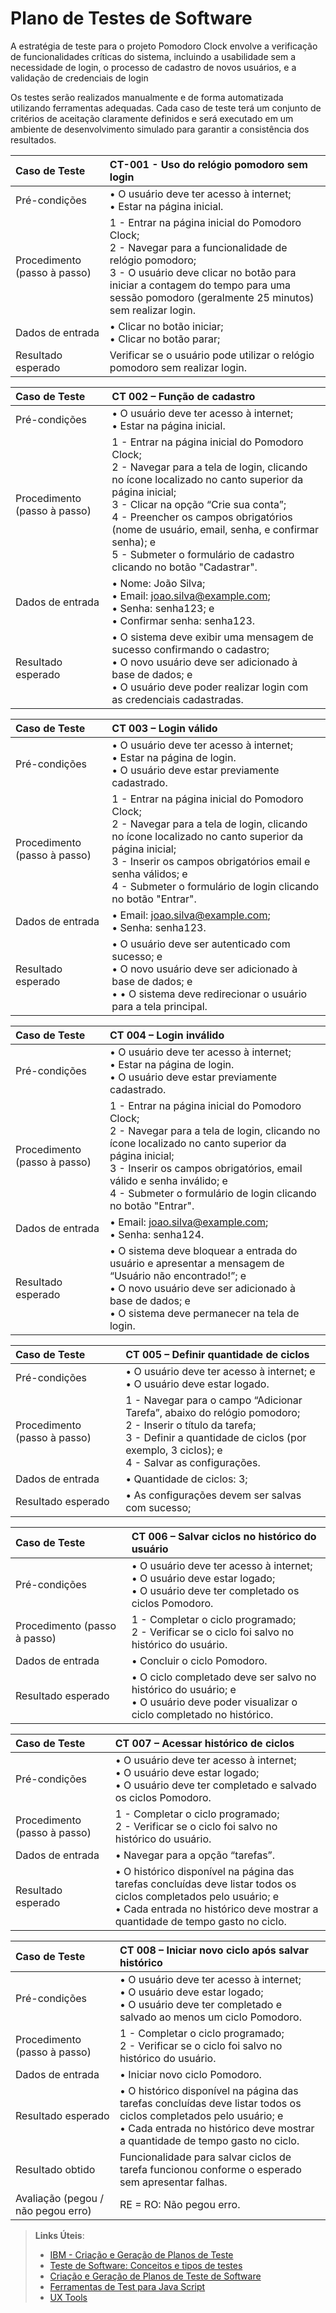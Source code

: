 # Plano de Testes de Software

A estratégia de teste para o projeto Pomodoro Clock envolve a verificação de funcionalidades críticas do sistema, incluindo a usabilidade sem a necessidade de login, o processo de cadastro de novos usuários, e a validação de credenciais de login

Os testes serão realizados manualmente e de forma automatizada utilizando ferramentas adequadas. Cada caso de teste terá um conjunto de critérios de aceitação claramente definidos e será executado em um ambiente de desenvolvimento simulado para garantir a consistência dos resultados.

|Caso de Teste    | CT-001 - Uso do relógio pomodoro sem login |
|:---|:---|
| Pré-condições | •	O usuário deve ter acesso à internet;<br>• Estar na página inicial.|
| Procedimento (passo à passo) | 1 - Entrar na página inicial do Pomodoro Clock;<br>2 - Navegar para a funcionalidade de relógio pomodoro;<br>3 - O usuário deve clicar no botão para iniciar a contagem do tempo para uma sessão pomodoro (geralmente 25 minutos) sem realizar login.|
| Dados de entrada | • Clicar no botão iniciar;<br>• Clicar no botão parar;|
| Resultado esperado | Verificar se o usuário pode utilizar o relógio pomodoro sem realizar login.|


|Caso de Teste    | CT 002 – Função de cadastro |
|:---|:---|
| Pré-condições | •	O usuário deve ter acesso à internet;<br>• Estar na página inicial.|
| Procedimento (passo à passo) | 1 - Entrar na página inicial do Pomodoro Clock;<br>2 - Navegar para a tela de login, clicando no ícone localizado no canto superior da página inicial;<br>3 - Clicar na opção “Crie sua conta”;<br>4 - Preencher os campos obrigatórios (nome de usuário, email, senha, e confirmar senha); e<br>5 - Submeter o formulário de cadastro clicando no botão "Cadastrar".|
| Dados de entrada |• Nome: João Silva;<br>• Email: joao.silva@example.com;<br>• Senha: senha123; e<br>• Confirmar senha: senha123.|
| Resultado esperado |• O sistema deve exibir uma mensagem de sucesso confirmando o cadastro;<br>• O novo usuário deve ser adicionado à base de dados; e<br>• O usuário deve poder realizar login com as credenciais cadastradas.|

 

|Caso de Teste    | CT 003 – Login válido |
|:---|:---|
| Pré-condições | •	O usuário deve ter acesso à internet;<br>• Estar na página de login.<br>• O usuário deve estar previamente cadastrado.|
| Procedimento (passo à passo) | 1 - Entrar na página inicial do Pomodoro Clock;<br>2 - Navegar para a tela de login, clicando no ícone localizado no canto superior da página inicial;<br>3 - Inserir os campos obrigatórios email e senha válidos; e<br>4 - Submeter o formulário de login clicando no botão "Entrar".|
| Dados de entrada |• Email: joao.silva@example.com;<br>• Senha: senha123.|
| Resultado esperado |• O usuário deve ser autenticado com sucesso; e<br>• O novo usuário deve ser adicionado à base de dados; e<br>• •	O sistema deve redirecionar o usuário para a tela principal.|



|Caso de Teste    | CT 004 – Login inválido |
|:---|:---|
| Pré-condições | •	O usuário deve ter acesso à internet;<br>• Estar na página de login.<br>• O usuário deve estar previamente cadastrado.|
| Procedimento (passo à passo) | 1 - Entrar na página inicial do Pomodoro Clock;<br>2 - Navegar para a tela de login, clicando no ícone localizado no canto superior da página inicial;<br>3 - Inserir os campos obrigatórios, email válido e senha inválido; e<br>4 - Submeter o formulário de login clicando no botão "Entrar".|
| Dados de entrada |• Email: joao.silva@example.com;<br>• Senha: senha124.|
| Resultado esperado |• O sistema deve bloquear a entrada do usuário e apresentar a mensagem de “Usuário não encontrado!”; e<br>• O novo usuário deve ser adicionado à base de dados; e<br>• O sistema deve permanecer na tela de login.|



|Caso de Teste    | CT 005 – Definir quantidade de ciclos |
|:---|:---|
| Pré-condições | •	O usuário deve ter acesso à internet; e<br>• O usuário deve estar logado.|
| Procedimento (passo à passo) | 1 - Navegar para o campo “Adicionar Tarefa”, abaixo do relógio pomodoro;<br>2 - Inserir o título da tarefa;<br>3 - Definir a quantidade de ciclos (por exemplo, 3 ciclos); e<br>4 - Salvar as configurações.|
| Dados de entrada |• Quantidade de ciclos: 3;|
| Resultado esperado |• As configurações devem ser salvas com sucesso;|



|Caso de Teste    | CT 006 – Salvar ciclos no histórico do usuário |
|:---|:---|
| Pré-condições | •	O usuário deve ter acesso à internet;<br>• O usuário deve estar logado;<br>• O usuário deve ter completado os ciclos Pomodoro.|
| Procedimento (passo à passo) | 1 - Completar o ciclo programado;<br>2 - Verificar se o ciclo foi salvo no histórico do usuário.|
| Dados de entrada |• Concluir o ciclo Pomodoro.|
| Resultado esperado |• O ciclo completado deve ser salvo no histórico do usuário; e<br>• O usuário deve poder visualizar o ciclo completado no histórico.|



|Caso de Teste    | CT 007 – Acessar histórico de ciclos |
|:---|:---|
| Pré-condições | •	O usuário deve ter acesso à internet;<br>• O usuário deve estar logado;<br>• O usuário deve ter completado e salvado os ciclos Pomodoro.|
| Procedimento (passo à passo) | 1 - Completar o ciclo programado;<br>2 - Verificar se o ciclo foi salvo no histórico do usuário.|
| Dados de entrada |• Navegar para a opção “tarefas”.|
| Resultado esperado |• O histórico disponível na página das tarefas concluídas deve listar todos os ciclos completados pelo usuário; e<br>• Cada entrada no histórico deve mostrar a quantidade de tempo gasto no ciclo.|



|Caso de Teste    | CT 008 – Iniciar novo ciclo após salvar histórico |
|:---|:---|
| Pré-condições | •	O usuário deve ter acesso à internet;<br>• O usuário deve estar logado;<br>• O usuário deve ter completado e salvado ao menos um ciclo Pomodoro.|
| Procedimento (passo à passo) | 1 - Completar o ciclo programado;<br>2 - Verificar se o ciclo foi salvo no histórico do usuário.|
| Dados de entrada |• Iniciar novo ciclo Pomodoro.|
| Resultado esperado |• O histórico disponível na página das tarefas concluídas deve listar todos os ciclos completados pelo usuário; e<br>• Cada entrada no histórico deve mostrar a quantidade de tempo gasto no ciclo.|
| Resultado obtido | Funcionalidade para salvar ciclos de tarefa funcionou conforme o esperado sem apresentar falhas.|
| Avaliação (pegou / não pegou erro) | RE = RO: Não pegou erro.|



> **Links Úteis**:
> - [IBM - Criação e Geração de Planos de Teste](https://www.ibm.com/developerworks/br/local/rational/criacao_geracao_planos_testes_software/index.html)
> -  [Teste de Software: Conceitos e tipos de testes](https://blog.onedaytesting.com.br/teste-de-software/)
> - [Criação e Geração de Planos de Teste de Software](https://www.ibm.com/developerworks/br/local/rational/criacao_geracao_planos_testes_software/index.html)
> - [Ferramentas de Test para Java Script](https://geekflare.com/javascript-unit-testing/)
> - [UX Tools](https://uxdesign.cc/ux-user-research-and-user-testing-tools-2d339d379dc7)
